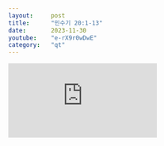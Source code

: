 ```yaml
---
layout:     post
title:      "민수기 20:1-13"
date:       2023-11-30
youtube:    "e-rX9r0wDwE"
category:   "qt"
---
```


<div class="youtube margin-large">
    <iframe src="https://www.youtube.com/embed/e-rX9r0wDwE" title="YouTube video player" frameborder="0" allow="accelerometer; autoplay; clipboard-write; encrypted-media; gyroscope; picture-in-picture; web-share" allowfullscreen></iframe>
</div>